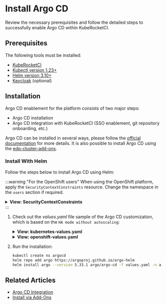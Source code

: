 # Install Argo CD

Review the necessary prerequisites and follow the detailed steps to successfully enable Argo CD within KubeRocketCI.

## Prerequisites

The following tools must be installed:

* [KubeRocketCI](./install-kuberocketci.md)
* [Kubectl version 1.23+](https://kubernetes.io/docs/tasks/tools/)
* [Helm version 3.10+](https://github.com/helm/helm/releases)
* [Keycloak](./auth/keycloak.md) (optional)

## Installation

Argo CD enablement for the platform consists of two major steps:

* Argo CD installation
* Argo CD integration with KubeRocketCI (SSO enablement, git repository onboarding, etc.)

Argo CD can be installed in several ways, please follow the [official documentation](https://argo-cd.readthedocs.io/en/stable/operator-manual/installation/) for more details. It is also possible to install Argo CD using the [edp-cluster-add-ons](https://github.com/epam/edp-cluster-add-ons).

### Install With Helm

Follow the steps below to install Argo CD using Helm:

:::warning "For the OpenShift users"
  When using the OpenShift platform, apply the `SecurityContextConstraints` resource. Change the namespace in the `users` section if required.

  <details>
  <summary><b>View: SecurityContextConstraints</b></summary>

    ```yaml
    allowHostDirVolumePlugin: false
    allowHostIPC: false
    allowHostNetwork: false
    allowHostPID: false
    allowHostPorts: false
    allowPrivilegeEscalation: true
    allowPrivilegedContainer: false
    allowedCapabilities: null
    apiVersion: security.openshift.io/v1
    allowedFlexVolumes: []
    defaultAddCapabilities: []
    fsGroup:
      type: MustRunAs
      ranges:
        - min: 99
          max: 65543
    groups: []
    kind: SecurityContextConstraints
    metadata:
      annotations:
          "helm.sh/hook": "pre-install"
      name: argo-redis-ha
    priority: 1
    readOnlyRootFilesystem: false
    requiredDropCapabilities:
    - KILL
    - MKNOD
    - SETUID
    - SETGID
    runAsUser:
      type: MustRunAsRange
      uidRangeMin: 1
      uidRangeMax: 65543
    seLinuxContext:
      type: MustRunAs
    supplementalGroups:
      type: RunAsAny
    seccompProfiles:
      - '*'
    users:
    - system:serviceaccount:argocd:argo-redis-ha
    - system:serviceaccount:argocd:argo-redis-ha-haproxy
    - system:serviceaccount:argocd:argocd-notifications-controller
    - system:serviceaccount:argocd:argo-argocd-repo-server
    - system:serviceaccount:argocd:argocd-server
    volumes:
    - configMap
    - downwardAPI
    - emptyDir
    - persistentVolumeClaim
    - projected
    - secret
    ```
  </details>
:::

1. Check out the _values.yaml_ file sample of the Argo CD customization, which is based on the `HA mode without autoscaling`:

    <details>
    <summary><b>View: kubernetes-values.yaml</b></summary>

      ```yaml
      redis-ha:
        enabled: true

      controller:
        enableStatefulSet: true

      server:
        replicas: 2
        extraArgs:
          - "--insecure"
        env:
          - name: ARGOCD_API_SERVER_REPLICAS
            value: '2'
        ingress:
          enabled: true
          hosts:
            - "argocd.<Values.global.dnsWildCard>"

        rbacConfig:
          # users may be still be able to login,
          # but will see no apps, projects, etc...
          policy.default: ''
          scopes: '[groups]'
          policy.csv: |
            # default global admins
            g, ArgoCDAdmins, role:admin

      repoServer:
        replicas: 2

      # Deploy without sso
      dex:
        enabled: false

      # Disabled for multitenancy env with single instance deployment
      applicationSet:
        enabled: false
      ```

    </details>

    <details>
    <summary><b>View: openshift-values.yaml</b></summary>

      ```yaml
      redis-ha:
        enabled: true

      controller:
        enableStatefulSet: true

      server:
        replicas: 2
        extraArgs:
          - "--insecure"
        env:
          - name: ARGOCD_API_SERVER_REPLICAS
            value: '2'
        route:
          enabled: true
          hostname: "argocd.<.Values.global.dnsWildCard>"
          termination_type: edge
          termination_policy: Redirect

        rbacConfig:
          # users may be still be able to login,
          # but will see no apps, projects, etc...
          policy.default: ''
          scopes: '[groups]'
          policy.csv: |
            # default global admins
            g, ArgoCDAdmins, role:admin

      repoServer:
        replicas: 2

      # Deploy without sso
      dex:
        enabled: false

      # Disabled for multitenancy env with single instance deployment
      applicationSet:
        enabled: false
      ```

    </details>

2. Run the installation:

    ```bash
    kubectl create ns argocd
    helm repo add argo https://argoproj.github.io/argo-helm
    helm install argo --version 5.33.1 argo/argo-cd -f values.yaml -n argocd
    ```

## Related Articles

* [Argo CD Integration](cd/argocd-integration.md)
* [Install via Add-Ons](add-ons-overview.md)

